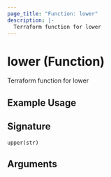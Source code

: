 ```yaml
---
page_title: "Function: lower"
description: |-
  Terraform function for lower
---
```


# lower (Function)

Terraform function for lower

## Example Usage



## Signature

``upper(str)``

## Arguments




